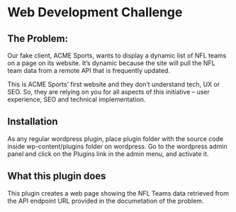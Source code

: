 # Web Development Challenge

## The Problem: 

Our fake client, ACME Sports, wants to display a dynamic list of NFL teams on a page on its website. It’s dynamic because the site will pull the NFL team data from a remote API that is frequently updated. 

This is ACME Sports’ first website and they don’t understand tech, UX or SEO. So, they are relying on you for all aspects of this initiative – user experience, SEO and technical implementation. 

## Installation

As any regular wordpress plugin, place plugin folder with the source code inside wp-content/plugins
folder on wordpress. Go to the wordpress admin panel and click on the Plugins link in the admin menu, and activate it.

## What this plugin does

This plugin creates a web page showing the NFL Teams data retrieved from the API endpoint URL provided in the documetation of the problem.